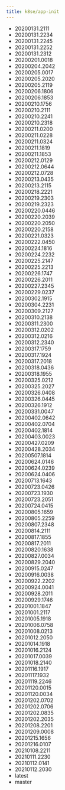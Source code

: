 ```yaml
---
title: k8se/app-init
---
```

- 20200131.2111
- 20200131.2234
- 20200131.2245
- 20200131.2252
- 20200131.2312
- 20200201.0018
- 20200204.2042
- 20200205.0017
- 20200205.2020
- 20200205.2119
- 20200206.1806
- 20200206.1853
- 20200210.1756
- 20200210.2111
- 20200210.2241
- 20200210.2318
- 20200211.0200
- 20200211.0228
- 20200211.0324
- 20200211.1819
- 20200211.1853
- 20200212.0129
- 20200212.0644
- 20200212.0728
- 20200213.0435
- 20200213.2115
- 20200218.2221
- 20200219.2303
- 20200219.2323
- 20200220.0446
- 20200220.2039
- 20200220.2050
- 20200220.2158
- 20200221.0323
- 20200222.0450
- 20200224.1816
- 20200224.2232
- 20200225.2147
- 20200225.2213
- 20200226.1747
- 20200226.2011
- 20200227.2345
- 20200229.0237
- 20200302.1915
- 20200304.2231
- 20200309.2127
- 20200310.2138
- 20200311.2300
- 20200312.0202
- 20200312.0216
- 20200312.2340
- 20200317.1759
- 20200317.1924
- 20200317.2018
- 20200318.0436
- 20200318.1955
- 20200325.0212
- 20200325.2027
- 20200326.0408
- 20200326.0445
- 20200326.1912
- 20200331.0047
- 20200402.0642
- 20200402.0704
- 20200402.1814
- 20200403.0023
- 20200427.0209
- 20200428.2034
- 20200507.1814
- 20200624.0146
- 20200624.0239
- 20200624.0406
- 20200713.1643
- 20200723.0426
- 20200723.1930
- 20200723.2051
- 20200724.0415
- 20200805.1659
- 20200805.2259
- 20200807.2348
- 20200814.2111
- 20200817.1855
- 20200817.2011
- 20200820.1638
- 20200827.0034
- 20200829.2040
- 20200915.0247
- 20200916.0038
- 20200922.2202
- 20200924.0041
- 20200928.2011
- 20200929.1746
- 20201001.1847
- 20201001.2117
- 20201005.1918
- 20201006.0758
- 20201008.0213
- 20201012.2050
- 20201014.1918
- 20201016.2124
- 20201017.0039
- 20201018.2140
- 20201116.1917
- 20201117.1932
- 20201119.2246
- 20201120.0015
- 20201120.0034
- 20201202.0702
- 20201202.0706
- 20201202.0835
- 20201202.2035
- 20201208.2201
- 20201209.0008
- 20201215.1656
- 20201216.0107
- 20210108.2211
- 20210111.2230
- 20210112.0141
- 20210112.2030
- latest
- master

